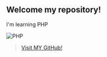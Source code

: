 ## Welcome my repository!

I'm learning PHP

![PHP](https://i.kinja-img.com/gawker-media/image/upload/s--xfxtruJZ--/c_scale,fl_progressive,q_80,w_800/m2wcdtv948egnlakyxwm.jpg)

>[Visit MY GitHub!](https://github.com/hyrlamiranda)
